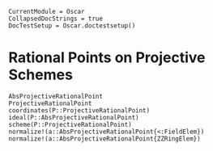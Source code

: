 ```@meta
CurrentModule = Oscar
CollapsedDocStrings = true
DocTestSetup = Oscar.doctestsetup()
```

# Rational Points on Projective Schemes

```@docs
AbsProjectiveRationalPoint
ProjectiveRationalPoint
coordinates(P::ProjectiveRationalPoint)
ideal(P::AbsProjectiveRationalPoint)
scheme(P::ProjectiveRationalPoint)
normalize!(a::AbsProjectiveRationalPoint{<:FieldElem})
normalize!(a::AbsProjectiveRationalPoint{ZZRingElem})
```
